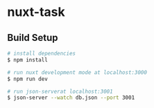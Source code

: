 # nuxt-task

## Build Setup

```bash
# install dependencies
$ npm install

# run nuxt development mode at localhost:3000
$ npm run dev

# run json-serverat localhost:3001
$ json-server --watch db.json --port 3001
```
